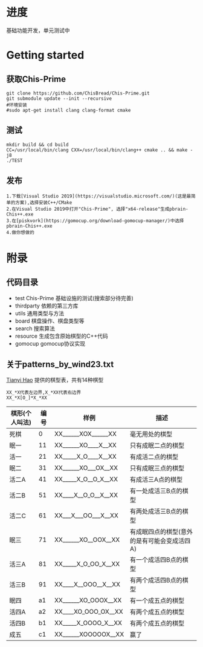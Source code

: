 # 进度
基础功能开发，单元测试中
# Getting started
## 获取Chis-Prime
```
git clone https://github.com/ChisBread/Chis-Prime.git
git submodule update --init --recursive
#环境安装
#sudo apt-get install clang clang-format cmake
```
## 测试
```
mkdir build && cd build
CC=/usr/local/bin/clang CXX=/usr/local/bin/clang++ cmake .. && make -j8
./TEST
```
## 发布
```
1.下载[Visual Studio 2019](https://visualstudio.microsoft.com/)(这是最简单的方案),选择安装C++/CMake
2.在Visual Studio 2019中打开"Chis-Prime", 选择"x64-release"生成pbrain-Chis++.exe
3.在[piskvork](https://gomocup.org/download-gomocup-manager/)中选择pbrain-Chis++.exe
4.做你想做的
```
# 附录
## 代码目录
- test Chis-Prime 基础设施的测试(搜索部分待完善)
- thirdparty 依赖的第三方库
- utils 通用类型与方法
- board 棋盘操作、棋盘类型等
- search 搜索算法
- resource 生成包含原始棋型的C++代码
- gomocup gomocup协议实现
## 关于patterns_by_wind23.txt
[Tianyi Hao](https://github.com/wind23) 提供的棋型表，共有14种棋型
```
XX_*X代表左边界,X_*XX代表右边界
XX_*X[O_]*X_*XX
```
|棋形(个人叫法)|编号|样例|描述|
|----|----|----|----|
|死棋 |0 |XX______XOX______XX|毫无用处的棋型|
|眠一 |11|XX______XO____X__XX|只有成眠二点的棋型|
|活一 |21|XX_____X_O____X__XX|有成活二点的棋型|
|眠二 |31|XX______XO___OX__XX|只有成眠三点的棋型|
|活二A|41|XX_____X_O__O_X__XX|有成活三A点的棋型|
|活二B|51|XX____X__O_O__X__XX|有一处成活三B点的棋型|
|活二C|61|XX___X___OO___X__XX|有两处成活三B点的棋型|
|眠三 |71|XX______XO__OOX__XX|有成眠四点的棋型(意外的是有可能会变成活四A)|
|活三A|81|XX_____X_O_OO_X__XX|有一个成活四B点的棋型|
|活三B|91|XX____X__OOO__X__XX|有两个成活四B点的棋型|
|眠四 |a1|XX______XO_OOOX__XX|有一个成五点的棋型|
|活四A|a2|XX____XO_OOO_OX__XX|有两个成五点的棋型|
|活四B|b1|XX_____X_OOOO_X__XX|有两个成五点的棋型|
|成五 |c1|XX______XOOOOOX__XX|赢了|